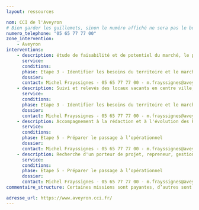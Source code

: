 ```yaml
---
layout: ressources

nom: CCI de l'Aveyron
# Bien garder les guillemets, sinon le numéro affiché ne sera pas le bon
numero_telephone: "05 65 77 77 00" 
zone_intervention: 
    - Aveyron
interventions:
    - description: étude de faisabilité et de potentiel du marché, le plus en amont possible
      service:
      conditions: 
      phase: Etape 3 - Identifier les besoins du territoire et le marché
      dossier: 
      contact: Michel Frayssignes - 05 65 77 77 00 - m.frayssignes@aveyron.cci.fr
    - description: Suivi et relevés des locaux vacants en centre ville, observatoire du commerce et recommandations
      service:
      conditions: 
      phase: Etape 3 - Identifier les besoins du territoire et le marché
      dossier: 
      contact: Michel Frayssignes - 05 65 77 77 00 - m.frayssignes@aveyron.cci.fr
    - description: Accompagnement à la rédaction et à l'évolution des PLU, SCOT, droit de préemption urbaine...
      service:
      conditions: 
      phase: Etape 5 - Préparer le passage à l’opérationnel
      dossier: 
      contact: Michel Frayssignes - 05 65 77 77 00 - m.frayssignes@aveyron.cci.fr
    - description: Recherche d'un porteur de projet, repreneur, gestionnaire, examen des candidatures
      service:
      conditions: 
      phase: Etape 5 - Préparer le passage à l’opérationnel
      dossier: 
      contact: Michel Frayssignes - 05 65 77 77 00 - m.frayssignes@aveyron.cci.fr
commentaire_structure: Certaines missions sont payantes, d’autres sont réalisées à titre gratuit. On a des partenariats avec la région Occitanie qui finance certaines prestations, selon la politique de développement économique de la région. Certaines collectivités ont déjà conventionné avec la CCI.

adresse_url: https://www.aveyron.cci.fr/
---
```

